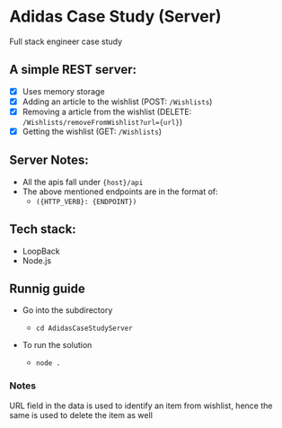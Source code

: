 # Adidas Case Study (Server)
Full stack engineer case study

## A simple REST server:
- [x] Uses memory storage
- [x] Adding an article to the wishlist (POST: ```/Wishlists```)
- [x] Removing a article from the wishlist (DELETE: ```/Wishlists/removeFromWishlist?url={url}```)
- [x] Getting the wishlist (GET: ```/Wishlists```)

## Server Notes:
- All the apis fall under ```{host}/api```
- The above mentioned endpoints are in the format of:
    - ```({HTTP_VERB}: {ENDPOINT})```

## Tech stack:
- LoopBack
- Node.js

## Runnig guide
- Go into the subdirectory
    - ```cd AdidasCaseStudyServer```

- To run the solution
    - ```node .```

### Notes
URL field in the data is used to identify an item from wishlist, hence the same is used to delete the item as well